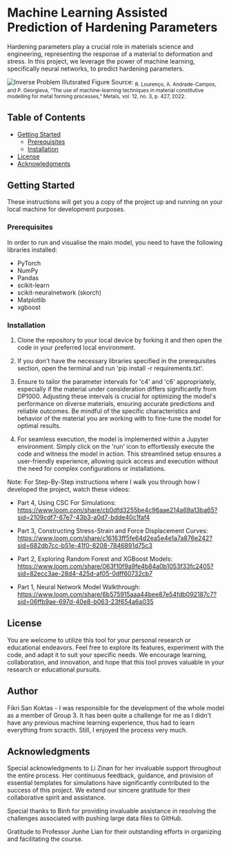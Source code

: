 # Machine Learning Assisted Prediction of Hardening Parameters 

Hardening parameters play a crucial role in materials science and engineering, representing the response of a material to deformation and stress. In this project, we leverage the power of machine learning, specifically neural networks, to predict hardening parameters. 

![Inverse Problem Illutsrated](FIGURES/inverse_2.png)
Figure Source: <sub>R. Lourenço, A. Andrade-Campos, and P. Georgieva, “The use of machine-learning techniques in material constitutive modelling for metal forming processes,” Metals, vol. 12, no. 3, p. 427, 2022.</sub>

## Table of Contents

- [Getting Started](#getting-started)
  - [Prerequisites](#prerequisites)
  - [Installation](#installation)
- [License](#license)
- [Acknowledgments](#acknowledgments)

## Getting Started

These instructions will get you a copy of the project up and running on your local machine for development purposes.

### Prerequisites

In order to run and visualise the main model, you need to have the following libraries installed:

- PyTorch
- NumPy
- Pandas
- scikit-learn 
- scikit-neuralnetwork (skorch)
- Matplotlib
- xgboost

### Installation

1. Clone the repository to your local device by forking it and then open the code in your preferred local environment. 

2. If you don't have the necessary libraries specified in the prerequisites section, open the terminal and run 'pip install -r requirements.txt'. 

3. Ensure to tailor the parameter intervals for 'c4' and 'c6' appropriately, especially if the material under consideration differs significantly from DP1000. Adjusting these intervals is crucial for optimizing the model's performance on diverse materials, ensuring accurate predictions and reliable outcomes. Be mindful of the specific characteristics and behavior of the material you are working with to fine-tune the model for optimal results.

4. For seamless execution, the model is implemented within a Jupyter environment. Simply click on the 'run' icon to effortlessly execute the code and witness the model in action. This streamlined setup ensures a user-friendly experience, allowing quick access and execution without the need for complex configurations or installations.

Note: For Step-By-Step instructions where I walk you through how I developed the project, watch these videos:

- Part 4, Using CSC For Simulations:
https://www.loom.com/share/cb0dfd3255be4c96aae214a69a13ba65?sid=2109cdf7-67e7-43b3-a0d7-bdde40c1faf4

- Part 3, Constructing Stress-Strain and Force Displacement Curves: https://www.loom.com/share/c16163ff5fe64d2ea5e4e1a7a876e242?sid=682db7cc-b51e-41f0-8208-7846891d75c3

- Part 2, Exploring Random Forest and XGBoost Models:
https://www.loom.com/share/063f10f9a9fe4b84a0b1053f33fc2405?sid=82ecc3ae-28d4-425d-af05-0dff60732cb7

- Part 1, Neural Network Model Walkthrough: 
https://www.loom.com/share/6b575915aaa44bee87e54fdb092187c7?sid=06ffb9ae-697d-40e8-b063-23f654a6a035

## License

You are welcome to utilize this tool for your personal research or educational endeavors. Feel free to explore its features, experiment with the code, and adapt it to suit your specific needs. We encourage learning, collaboration, and innovation, and hope that this tool proves valuable in your research or educational pursuits.

## Author

Fikri San Koktas - I was responsible for the development of the whole model as a member of Group 3. It has been quite a challenge for me as I didn't have any previous machine learning experience, thus had to learn everything from scracth. Still, I enjoyed the process very much. 

## Acknowledgments

Special acknowledgments to Li Zinan for her invaluable support throughout the entire process. Her continuous feedback, guidance, and provision of essential templates for simulations have significantly contributed to the success of this project. We extend our sincere gratitude for their collaborative spirit and assistance.

Special thanks to Binh for providing invaluable assistance in resolving the challenges associated with pushing large data files to GitHub. 

Gratitude to Professor Junhe Lian for their outstanding efforts in organizing and facilitating the course. 